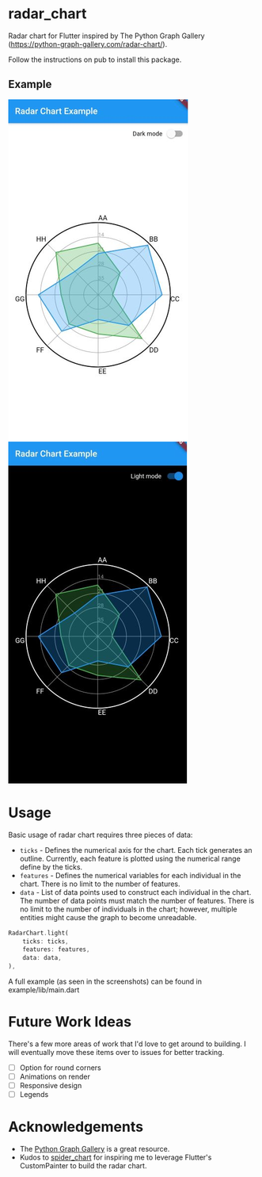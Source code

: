 # radar_chart

Radar chart for Flutter inspired by The Python Graph Gallery (https://python-graph-gallery.com/radar-chart/).

Follow the instructions on pub to install this package.

## Example

![screenshot](example/screenshots/light_mode_small.jpg)
![screenshot](example/screenshots/dark_mode_small.jpg)

# Usage

Basic usage of radar chart requires three pieces of data:

* `ticks` - Defines the numerical axis for the chart. Each tick generates an outline. Currently, each feature is plotted using the numerical range define by the ticks.
* `features` - Defines the numerical variables for each individual in the chart. There is no limit to the number of features.
* `data` - List of data points used to construct each individual in the chart. The number of data points must match the number of features. There is no limit to the number of individuals in the chart; however, multiple entities might cause the graph to become unreadable.

```dart
RadarChart.light(
    ticks: ticks,
    features: features,
    data: data,
),
```
A full example (as seen in the screenshots) can be found in example/lib/main.dart

# Future Work Ideas

There's a few more areas of work that I'd love to get around to building. I will eventually move these items over to issues for better tracking.

- [ ] Option for round corners
- [ ] Animations on render
- [ ] Responsive design
- [ ] Legends

# Acknowledgements

* The [Python Graph Gallery](https://python-graph-gallery.com) is a great resource.
* Kudos to [spider_chart](https://gitlab.com/cnsumner/flutter-spider-chart) for inspiring me to leverage Flutter's CustomPainter to build the radar chart.